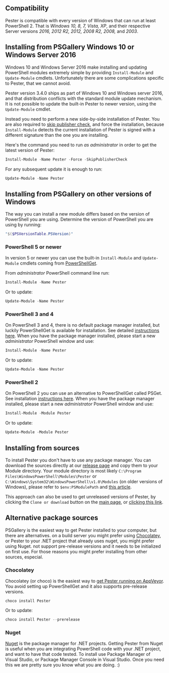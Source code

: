 ## Compatibility
Pester is compatible with every version of Windows that can run at least PowerShell 2. That is *Windows 10, 8, 7, Vista, XP*, and their respective Server versions *2016, 2012 R2, 2012, 2008 R2, 2008,* and *2003*.


## Installing from PSGallery Windows 10 or Windows Server 2016

Windows 10 and Windows Server 2016 make installing and updating PowerShell modules extremely simple by providing `Install-Module` and `Update-Module` cmdlets. Unfortunately there are some complications specific to Pester, that we cannot avoid.

Pester version 3.4.0 ships as part of Windows 10 and Windows server 2016, and that distribution conflicts with the standard module update mechanism. It is not possible to update the built-in Pester to newer version, using the `Update-Module` cmdlet. 

Instead you need to perform a new side-by-side installation of Pester. You are also required to [skip publisher check](https://info.sapien.com/index.php/scripting/scripting-modules/effect-of-skippublishercheck), and force the installation, because `Install-Module` detects the current installation of Pester is signed with a different signature than the one you are installing.

Here's the command you need to run _as administrator_ in order to get the latest version of Pester:

```powershell
Install-Module -Name Pester -Force -SkipPublisherCheck
```

For any subsequent update it is enough to run: 

```powershell
Update-Module -Name Pester
```

## Installing from PSGallery on other versions of Windows

The way you can install a new module differs based on the version of PowerShell you are using. Determine the version of  PowerShell you are using by running:

```powershell
"$($PSVersionTable.PSVersion)"
```

### PowerShell 5 or newer
In version 5 or newer you can use the built-in `Install-Module` and `Update-Module` cmdlets coming from [PowerShellGet](https://github.com/PowerShell/PowerShellGet).

From _administrator_ PowerShell command line run:
```powershell
Install-Module -Name Pester
```
Or to update:
```powershell
Update-Module -Name Pester
```

### PowerShell 3 and 4
On PowerShell 3 and 4, there is no default package manager installed, but luckily PowerShellGet is available for installation. See detailed [instructions here](https://docs.microsoft.com/en-us/powershell/gallery/installing-psget#get-powershellget-module-for-powershell-versions-30-and-40). When you have the package manager installed, please start a new _administrator_ PowerShell window and use:

```powershell
Install-Module -Name Pester
```
Or to update:
```powershell
Update-Module -Name Pester
```

### PowerShell 2
On PowerShell 2 you can use an alternative to PowerShellGet called PSGet. See installation [instructions here](http://psget.net/). When you have the package manager installed, please start a new _administrator_ PowerShell window and use:
```powershell
Install-Module -Module Pester
```
Or to update:
```powershell
Update-Module -Module Pester
```

## Installing from sources
To install Pester you don't have to use any package manager. You can download the sources directly at our [release page](https://github.com/pester/Pester/releases) and copy them to your Module directory. Your module directory is most likely `C:\Program Files\WindowsPowerShell\Modules\Pester` or `C:\Windows\System32\WindowsPowerShell\v1.0\Modules` (on older versions of Windows), please refer to `$env:PSModulePath` and [this article](https://msdn.microsoft.com/en-us/library/dd878350(v=vs.85).aspx).

This approach can also be used to get unreleased versions of Pester, by clicking the `Clone or download` button on the [main page](https://github.com/pester/Pester), or [clicking this link](https://github.com/pester/Pester/archive/master.zip).


## Alternative package sources
PSGallery is the easiest way to get Pester installed to your computer, but there are alternatives. on a build server you might prefer using [Chocolatey](https://chocolatey.org/), or  Pester to your .NET project that already uses nuget, you might prefer using Nuget.  not support pre-release versions and it needs to be initialized on first use. For those reasons you might prefer installing from other sources, especial.

###  Chocolatey
Chocolatey (or choco) is the easiest way to [get Pester running on AppVeyor](https://github.com/pester/Pester#build-server-integration). You avoid setting up PowerShellGet and it also supports pre-release versions.

```
choco install Pester
```
Or to update:
```powershell
choco install Pester --prerelease
```

### Nuget
[Nuget](http://nuget.org/) is the package manager for .NET projects. Getting Pester from Nuget is useful when you are integrating PowerShell code with your .NET project, and want to have that code tested. To install use Package Manager of Visual Studio, or Package Manager Console in Visual Studio. Once you need this we are pretty sure you know what you are doing. :)